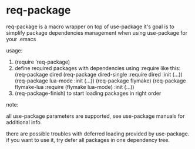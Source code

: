 req-package
===========

req-package is a macro wrapper on top of use-package
it's goal is to simplify package dependencies management
when using use-package for your .emacs

usage:

1) (require 'req-package)
2) define required packages with dependencies using :require like this:
   (req-package dired
   (req-package dired-single
                :require dired
                :init (...))
   (req-package lua-mode
                :init (...))
   (req-package flymake)
   (req-package flymake-lua
                :require (flymake lua-mode)
                :init (...))
3) (req-package-finish) to start loading packages in right order

note:

all use-package parameters are supported, see use-package manuals
for additional info.

there are possible troubles with deferred loading provided by use-package.
if you want to use it, try defer all packages in one dependency tree.
